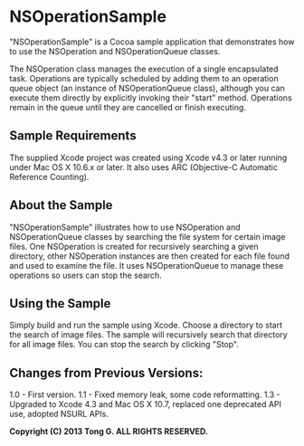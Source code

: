 # NSOperationSample

"NSOperationSample" is a Cocoa sample application that demonstrates how to use the NSOperation and NSOperationQueue classes. 

The NSOperation class manages the execution of a single encapsulated task.  Operations are typically scheduled by adding them to an operation queue object (an instance of NSOperationQueue class), although you can execute them directly by explicitly invoking their "start" method.  Operations remain in the queue until they are cancelled or finish executing.


## Sample Requirements
The supplied Xcode project was created using Xcode v4.3 or later running under Mac OS X 10.6.x or later.  It also uses ARC (Objective-C Automatic Reference Counting). 


## About the Sample
"NSOperationSample" illustrates how to use NSOperation and NSOperationQueue classes by searching the file system for certain image files.  One NSOperation is created for recursively searching a given directory, other NSOperation instances are then created for each file found and used to examine the file.  It uses NSOperationQueue to manage these operations so users can stop the search.

## Using the Sample
Simply build and run the sample using Xcode.  Choose a directory to start the search of image files.  The sample will recursively search that directory for all image files.  You can stop the search by clicking "Stop".


## Changes from Previous Versions:

1.0 - First version.
1.1 - Fixed memory leak, some code reformatting.
1.3 - Upgraded to Xcode 4.3 and Mac OS X 10.7, replaced one deprecated API use, adopted NSURL APIs.


__Copyright (C) 2013 Tong G. ALL RIGHTS RESERVED.__